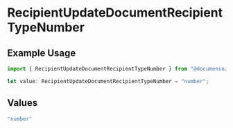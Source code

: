 # RecipientUpdateDocumentRecipientTypeNumber

## Example Usage

```typescript
import { RecipientUpdateDocumentRecipientTypeNumber } from "@documenso/sdk-typescript/models/operations";

let value: RecipientUpdateDocumentRecipientTypeNumber = "number";
```

## Values

```typescript
"number"
```
